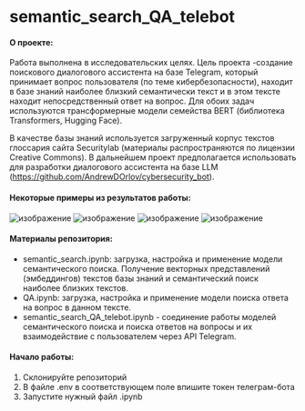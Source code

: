 # semantic_search_QA_telebot

#### О проекте:
Работа выполнена в исследовательских целях. Цель проекта -создание поискового диалогового ассистента на базе Telegram, который принимает вопрос пользователя (по теме кибербезопасности), находит в базе знаний наиболее близкий семантически текст и в этом тексте находит непосредственный ответ на вопрос. Для обоих задач используются трансформерные модели семейства BERT (библиотека Transformers, Hugging Face).

В качестве базы знаний используется загруженный корпус текстов глоссария сайта Securitylab (материалы распространяются по лицензии Creative Commons). В дальнейшем проект предполагается использовать для разработки диалогового ассистента на базе LLM (https://github.com/AndrewDOrlov/cybersecurity_bot).

#### Некоторые примеры из результатов работы:
![изображение](https://github.com/AndrewDOrlov/semantic_search_QA_telebot/assets/116432159/2ce4b1c5-ae7e-496c-92b0-4ab16a811d28)
![изображение](https://github.com/AndrewDOrlov/semantic_search_QA_telebot/assets/116432159/149de7f0-b8e1-49f1-8421-d8fc1831acc1)
![изображение](https://github.com/AndrewDOrlov/semantic_search_QA_telebot/assets/116432159/ad198902-2acc-4d29-adb4-e9a4c1da4ce7)
![изображение](https://github.com/AndrewDOrlov/semantic_search_QA_telebot/assets/116432159/f2d32590-7408-42d1-a248-6dee34811a1b)


#### Материалы репозитория:
- semantic_search.ipynb: загрузка, настройка и применение модели семантического поиска. Получение векторных представлений (эмбеддингов) текстов базы знаний и семантический поиск наиболее близких текстов.
- QA.ipynb: загрузка, настройка и применение модели поиска ответа на вопрос в данном тексте.
- semantic_search_QA_telebot.ipynb - соединение работы моделей семантического поиска и поиска ответов на вопросы и их взаимодействие с пользователем через API Telegram.

#### Начало работы:
1. Склонируйте репозиторий
2. В файле .env в соответствующем поле впишите токен телеграм-бота
3. Запустите нужный файл .ipynb
